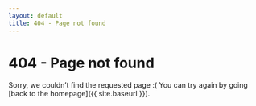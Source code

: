 ```yaml
---
layout: default
title: 404 - Page not found
---
```

404 - Page not found
====================
Sorry, we couldn’t find the requested page :( You can try again by going [back to the homepage]({{ site.baseurl }}).
